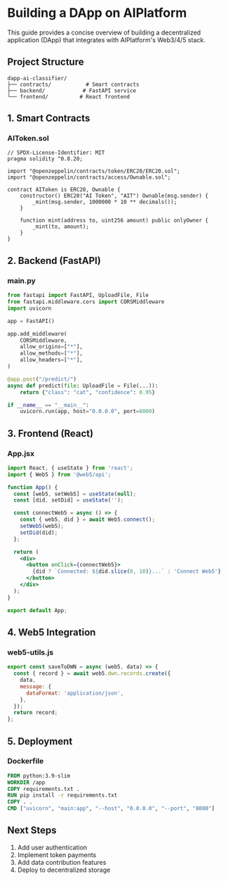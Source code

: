 # Building a DApp on AIPlatform

This guide provides a concise overview of building a decentralized application (DApp) that integrates with AIPlatform's Web3/4/5 stack.

## Project Structure

```
dapp-ai-classifier/
├── contracts/           # Smart contracts
├── backend/            # FastAPI service
└── frontend/          # React frontend
```

## 1. Smart Contracts

### AIToken.sol
```solidity
// SPDX-License-Identifier: MIT
pragma solidity ^0.8.20;

import "@openzeppelin/contracts/token/ERC20/ERC20.sol";
import "@openzeppelin/contracts/access/Ownable.sol";

contract AIToken is ERC20, Ownable {
    constructor() ERC20("AI Token", "AIT") Ownable(msg.sender) {
        _mint(msg.sender, 1000000 * 10 ** decimals());
    }
    
    function mint(address to, uint256 amount) public onlyOwner {
        _mint(to, amount);
    }
}
```

## 2. Backend (FastAPI)

### main.py
```python
from fastapi import FastAPI, UploadFile, File
from fastapi.middleware.cors import CORSMiddleware
import uvicorn

app = FastAPI()

app.add_middleware(
    CORSMiddleware,
    allow_origins=["*"],
    allow_methods=["*"],
    allow_headers=["*"],
)

@app.post("/predict/")
async def predict(file: UploadFile = File(...)):
    return {"class": "cat", "confidence": 0.95}

if __name__ == "__main__":
    uvicorn.run(app, host="0.0.0.0", port=8000)
```

## 3. Frontend (React)

### App.jsx
```jsx
import React, { useState } from 'react';
import { Web5 } from '@web5/api';

function App() {
  const [web5, setWeb5] = useState(null);
  const [did, setDid] = useState('');

  const connectWeb5 = async () => {
    const { web5, did } = await Web5.connect();
    setWeb5(web5);
    setDid(did);
  };

  return (
    <div>
      <button onClick={connectWeb5}>
        {did ? `Connected: ${did.slice(0, 10)}...` : 'Connect Web5'}
      </button>
    </div>
  );
}

export default App;
```

## 4. Web5 Integration

### web5-utils.js
```javascript
export const saveToDWN = async (web5, data) => {
  const { record } = await web5.dwn.records.create({
    data,
    message: {
      dataFormat: 'application/json',
    },
  });
  return record;
};
```

## 5. Deployment

### Dockerfile
```dockerfile
FROM python:3.9-slim
WORKDIR /app
COPY requirements.txt .
RUN pip install -r requirements.txt
COPY . .
CMD ["uvicorn", "main:app", "--host", "0.0.0.0", "--port", "8000"]
```

## Next Steps

1. Add user authentication
2. Implement token payments
3. Add data contribution features
4. Deploy to decentralized storage
